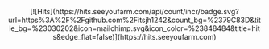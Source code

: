 <div align = 'center'>[![Hits](https://hits.seeyoufarm.com/api/count/incr/badge.svg?url=https%3A%2F%2Fgithub.com%2Fitsjh1242&count_bg=%2379C83D&title_bg=%23030202&icon=mailchimp.svg&icon_color=%23848484&title=hits&edge_flat=false)](https://hits.seeyoufarm.com)
</div>
